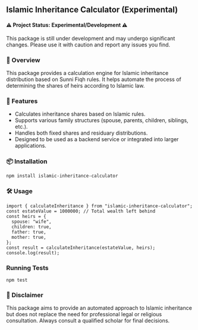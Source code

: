## Islamic Inheritance Calculator (Experimental)
#### ⚠️ Project Status: Experimental/Development ⚠️
This package is still under development and may undergo significant changes. Please use it with caution and report any issues you find.

### 📜 Overview
This package provides a calculation engine for Islamic inheritance distribution based on Sunni Fiqh rules. It helps automate the process of determining the shares of heirs according to Islamic law.

### 🚀 Features
* Calculates inheritance shares based on Islamic rules.
* Supports various family structures (spouse, parents, children, siblings, etc.).
* Handles both fixed shares and residuary distributions.
* Designed to be used as a backend service or integrated into larger applications.

### 📦 Installation
```
npm install islamic-inheritance-calculator
```

### 🛠 Usage
```
import { calculateInheritance } from "islamic-inheritance-calculator";
const estateValue = 1000000; // Total wealth left behind
const heirs = {
  spouse: "wife",
  children: true,
  father: true,
  mother: true,
};
const result = calculateInheritance(estateValue, heirs);
console.log(result);
```

### Running Tests
```
npm test
```

### 🚨 Disclaimer
This package aims to provide an automated approach to Islamic inheritance but does not replace the need for professional legal or religious consultation. Always consult a qualified scholar for final decisions.
